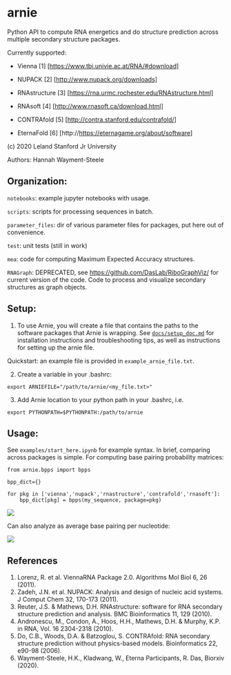# arnie
Python API to compute RNA energetics and do structure prediction across multiple secondary structure packages.

Currently supported:

- Vienna \[1\] [https://www.tbi.univie.ac.at/RNA/#download]

- NUPACK \[2\] [http://www.nupack.org/downloads]

- RNAstructure \[3\] [https://rna.urmc.rochester.edu/RNAstructure.html]

- RNAsoft \[4\] [http://www.rnasoft.ca/download.html]

- CONTRAfold \[5\] [http://contra.stanford.edu/contrafold/]

- EternaFold \[6\] [http://https://eternagame.org/about/software]

(c) 2020 Leland Stanford Jr University

Authors:
Hannah Wayment-Steele


## Organization:

`notebooks`: example jupyter notebooks with usage.

`scripts`: scripts for processing sequences in batch.

`parameter_files`: dir of various parameter files for packages, put here out of convenience.

`test`: unit tests (still in work)

`mea`: code for computing Maximum Expected Accuracy structures.

`RNAGraph`: DEPRECATED, see https://github.com/DasLab/RiboGraphViz/ for current version of the code. Code to process and visualize secondary structures as graph objects.

## Setup:

1. To use Arnie, you will create a file that contains the paths to the software packages that Arnie is wrapping. See [`docs/setup_doc.md`](docs/setup_doc.md) for installation instructions and troubleshooting tips, as well as instructions for setting up the arnie file.

Quickstart: an example file is provided in `example_arnie_file.txt`.


2. Create a variable in your .bashrc:

```
export ARNIEFILE="/path/to/arnie/<my_file.txt>"
```

3. Add Arnie location to your python path in your .bashrc, i.e.

```
export PYTHONPATH=$PYTHONPATH:/path/to/arnie
```

## Usage:

See `examples/start_here.ipynb` for example syntax. In brief, comparing across packages is simple. For computing base pairing probability matrices:

```
from arnie.bpps import bpps

bpp_dict={}

for pkg in ['vienna','nupack','rnastructure','contrafold','rnasoft']:
    bpp_dict[pkg] = bpps(my_sequence, package=pkg)
```
![](assets/example_base_pair_matrices.png)

Can also analyze as average base pairing per nucleotide:

![](assets/example_avg_bp_per_nucleotide.png)


## References

1. Lorenz, R. et al. ViennaRNA Package 2.0. Algorithms Mol Biol 6, 26 (2011).
2. Zadeh, J.N. et al. NUPACK: Analysis and design of nucleic acid systems. J Comput Chem 32, 170-173 (2011).
3. Reuter, J.S. & Mathews, D.H. RNAstructure: software for RNA secondary structure prediction and analysis. BMC Bioinformatics 11, 129 (2010).
4. Andronescu, M., Condon, A., Hoos, H.H., Mathews, D.H. & Murphy, K.P. in RNA, Vol. 16 2304-2318 (2010).
5. Do, C.B., Woods, D.A. & Batzoglou, S. CONTRAfold: RNA secondary structure prediction without physics-based models. Bioinformatics 22, e90-98 (2006).
6. Wayment-Steele, H.K., Kladwang, W., Eterna Participants, R. Das, Biorxiv (2020).
